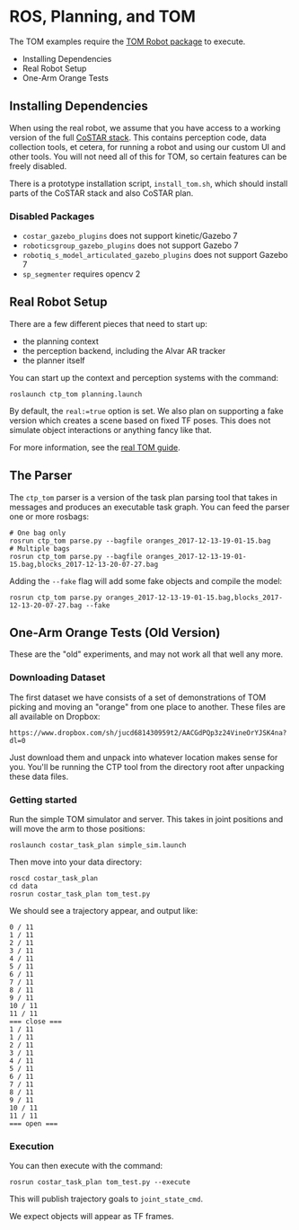 
# ROS, Planning, and TOM

The TOM examples require the [TOM Robot package](https://github.com/cpaxton/tom_robot) to execute.

  - Installing Dependencies
  - Real Robot Setup
  - One-Arm Orange Tests

## Installing Dependencies

When using the real robot, we assume that you have access to a working version of the full [CoSTAR stack](https://github.com/cpaxton/costar_stack/). This contains perception code, data collection tools, et cetera, for running a robot and using our custom UI and other tools. You will not need all of this for TOM, so certain features can be freely disabled.

There is a prototype installation script, `install_tom.sh`, which should install parts of the CoSTAR stack and also CoSTAR plan.

### Disabled Packages

  - `costar_gazebo_plugins` does not support kinetic/Gazebo 7
  - `roboticsgroup_gazebo_plugins` does not support Gazebo 7
  - `robotiq_s_model_articulated_gazebo_plugins` does not support Gazebo 7
  - `sp_segmenter` requires opencv 2

## Real Robot Setup

There are a few different pieces that need to start up:
  - the planning context
  - the perception backend, including the Alvar AR tracker
  - the planner itself

You can start up the context and perception systems with the command:
```
roslaunch ctp_tom planning.launch
```

By default, the `real:=true` option is set. We also plan on supporting a fake version which creates a scene based on fixed TF poses. This does not simulate object interactions or anything fancy like that.

For more information, see the [real TOM guide](tom_real_robot.md).

## The Parser

The `ctp_tom` parser is a version of the task plan parsing tool that takes in messages and produces an executable task graph. You can feed the parser one or more rosbags:

```
# One bag only
rosrun ctp_tom parse.py --bagfile oranges_2017-12-13-19-01-15.bag
# Multiple bags
rosrun ctp_tom parse.py --bagfile oranges_2017-12-13-19-01-15.bag,blocks_2017-12-13-20-07-27.bag
```

Adding the `--fake` flag will add some fake objects and compile the model:

```
rosrun ctp_tom parse.py oranges_2017-12-13-19-01-15.bag,blocks_2017-12-13-20-07-27.bag --fake
```

## One-Arm Orange Tests (Old Version)

These are the "old" experiments, and may not work all that well any more.

### Downloading Dataset

The first dataset we have consists of a set of demonstrations of TOM picking and moving an "orange" from one place to another. These files are all available on Dropbox:
```
https://www.dropbox.com/sh/jucd681430959t2/AACGdPQp3z24VineOrYJSK4na?dl=0
```

Just download them and unpack into whatever location makes sense for you. You'll be running the CTP tool from the directory root after unpacking these data files.

### Getting started

Run the simple TOM simulator and server. This takes in joint positions and will move the arm to those positions:

```
roslaunch costar_task_plan simple_sim.launch
```

Then move into your data directory:
```
roscd costar_task_plan
cd data
rosrun costar_task_plan tom_test.py
```

We should see a trajectory appear, and output like:

```
0 / 11
1 / 11
2 / 11
3 / 11
4 / 11
5 / 11
6 / 11
7 / 11
8 / 11
9 / 11
10 / 11
11 / 11
=== close ===
1 / 11
1 / 11
2 / 11
3 / 11
4 / 11
5 / 11
6 / 11
7 / 11
8 / 11
9 / 11
10 / 11
11 / 11
=== open ===
```

### Execution

You can then execute with the command:

```
rosrun costar_task_plan tom_test.py --execute
```

This will publish trajectory goals to `joint_state_cmd`.

We expect objects will appear as TF frames.
